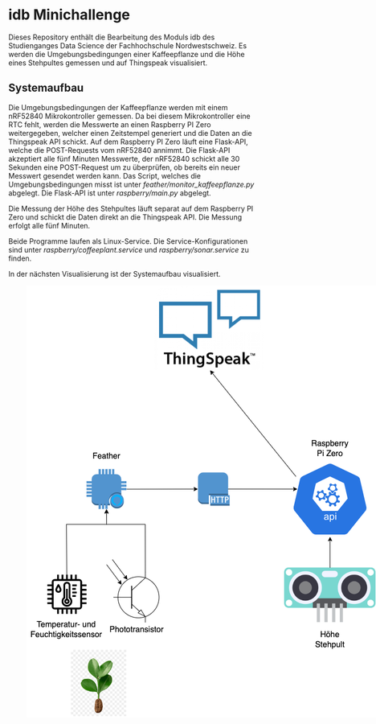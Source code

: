 # idb Minichallenge
Dieses Repository enthält die Bearbeitung des Moduls idb des Studienganges Data Science der Fachhochschule Nordwestschweiz. Es werden die Umgebungsbedingungen einer Kaffeepflanze und die Höhe eines Stehpultes gemessen und auf Thingspeak visualisiert. 

## Systemaufbau
Die Umgebungsbedingungen der Kaffeepflanze werden mit einem nRF52840 Mikrokontroller gemessen. Da bei diesem Mikrokontroller eine RTC fehlt, werden die Messwerte an einen Raspberry PI Zero weitergegeben, welcher einen Zeitstempel generiert und die Daten an die Thingspeak API schickt. Auf dem Raspberry PI Zero läuft eine Flask-API, welche die POST-Requests vom nRF52840 annimmt. Die Flask-API akzeptiert alle fünf Minuten Messwerte, der nRF52840 schickt alle 30 Sekunden eine POST-Request um zu überprüfen, ob bereits ein neuer Messwert gesendet werden kann. Das Script, welches die Umgebungsbedingungen misst ist unter *feather/monitor_kaffeepflanze.py* abgelegt. Die Flask-API ist unter *raspberry/main.py* abgelegt.

Die Messung der Höhe des Stehpultes läuft separat auf dem Raspberry PI Zero und schickt die Daten direkt an die Thingspeak API. Die Messung erfolgt alle fünf Minuten. 

Beide Programme laufen als Linux-Service. Die Service-Konfigurationen sind unter *raspberry/coffeeplant.service* und *raspberry/sonar.service* zu finden. 

In der nächsten Visualisierung ist der Systemaufbau visualisiert. 

<div style="text-align: center; width: 80vw;">
    <img src="Diagram.drawio.png">
</div>